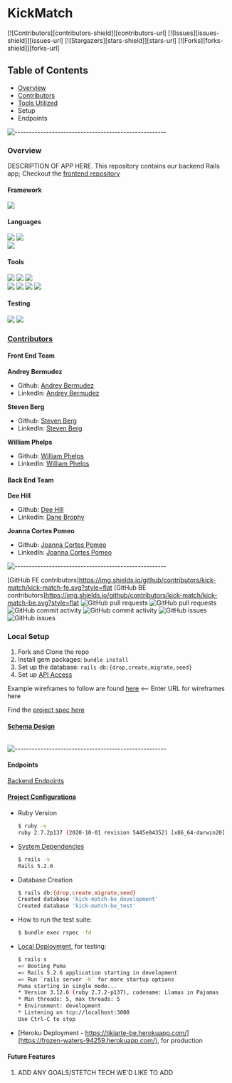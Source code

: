 # KickMatch

[![Contributors][contributors-shield]][contributors-url]
[![Issues][issues-shield]][issues-url]
[![Stargazers][stars-shield]][stars-url]
[![Forks][forks-shield]][forks-url]
<img src="" />  


## Table of Contents

- [Overview](#overview)
- [Contributors](#contributors)
- [Tools Utilized](#framework)
- Setup
- Endpoints

![-----------------------------------------------------](https://raw.githubusercontent.com/andreasbm/readme/master/assets/lines/rainbow.png)

### Overview

DESCRIPTION OF APP HERE.
This repository contains our backend Rails app; Checkout the [frontend repository](https://github.com/kick-match/kick-match-fe)


#### Framework
<p>
  <img src="https://img.shields.io/badge/Ruby%20On%20Rails-b81818.svg?&style=flat&logo=rubyonrails&logoColor=white" />
</p>

#### Languages
<p>
  <img src="https://img.shields.io/badge/Ruby-CC0000.svg?&style=flaste&logo=ruby&logoColor=white" />
  <img src="https://img.shields.io/badge/ActiveRecord-CC0000.svg?&style=flaste&logo=rubyonrails&logoColor=white" /><br />
  <img src="https://img.shields.io/badge/-GraphQL-E10098?style=flaste&logo=graphql&logoColor=white" />
</p>

#### Tools
<p>
  <img src="https://img.shields.io/badge/Git-F05032.svg?&style=flaste&logo=git&logoColor=white" />
  <img src="https://img.shields.io/badge/GitHub-181717.svg?&style=flaste&logo=github&logoColor=white" />
  <img src="https://img.shields.io/badge/Postman-FF6E4F.svg?&style=flat&logo=postman&logoColor=white" />
  </br>
  <img src="https://img.shields.io/badge/Heroku-430098.svg?&style=flaste&logo=heroku&logoColor=white" />
  <img src="https://img.shields.io/badge/PostgreSQL-4169E1.svg?&style=flaste&logo=postgresql&logoColor=white" />
  <img src="https://img.shields.io/badge/CircleCI-FFBC4F.svg?&style=flat&logo=travis&logoColor=white" />
  <img src="https://img.shields.io/badge/travisci-%232B2F33.svg?style=flaste&logo=travis&logoColor=white" />
</p>

#### Testing
<p>
<img src="https://img.shields.io/badge/-cypress-%23E5E5E5?style=flaste&logo=cypress&logoColor=058a5e" />
  <img src="https://img.shields.io/badge/rspec-b81818.svg?&style=flaste&logo=rubygems&logoColor=white" />
</p>


### <ins>Contributors</ins>
#### Front End Team
**Andrey Bermudez**
- Github: [Andrey Bermudez]()
- LinkedIn: [Andrey Bermudez]()

**Steven Berg**
- Github: [Steven Berg]()
- LinkedIn: [Steven Berg]()

**William Phelps**
- Github: [William Phelps](https://github.com/leehopper)
- LinkedIn: [William Phelps](https://www.linkedin.com/in/lee-hopper/)

#### Back End Team
**Dee Hill**
- Github: [Dee Hill]()
- LinkedIn: [Dane Brophy]()

**Joanna Cortes Pomeo**
- Github: [Joanna Cortes Pomeo](https://github.com/JoannaCoPo)
- LinkedIn: [Joanna Cortes Pomeo](https://www.linkedin.com/in/joanna-cortes-pomeo-6b1a3aba/)

![-----------------------------------------------------](https://raw.githubusercontent.com/andreasbm/readme/master/assets/lines/rainbow.png)

[GitHub FE contributors]https://img.shields.io/github/contributors/kick-match/kick-match-fe.svg?style=flat
[GitHub BE contributors]https://img.shields.io/github/contributors/kick-match/kick-match-be.svg?style=flat
![GitHub pull requests](https://img.shields.io/github/issues-pr/kick-match/kick-match-fe)
![GitHub pull requests](https://img.shields.io/github/issues-pr/kick-match/kick-match-be)
![GitHub commit activity](https://img.shields.io/github/commit-activity/w/kick-match/kick-match-fe)
![GitHub commit activity](https://img.shields.io/github/commit-activity/w/kick-match/kick-match-be)
![GitHub issues](https://img.shields.io/github/issues/kick-match/kick-match-fe)
![GitHub issues](https://img.shields.io/github/issues/kick-match/kick-match-be)


### Local Setup

1. Fork and Clone the repo
2. Install gem packages: `bundle install`
3. Set up the database: `rails db:{drop,create,migrate,seed}`
4. Set up [API Access](#project-configurations)

Example wireframes to follow are found [here](www.time.gov) <-- Enter URL for wireframes here

Find the [project spec here](https://mod4.turing.edu/projects/capstone/)

#### [Schema Design](https://dbdiagram.io)

<p align="center">
  <img src=""/>
</p>

![-----------------------------------------------------](https://raw.githubusercontent.com/andreasbm/readme/master/assets/lines/rainbow.png)

#### Endpoints

[Backend Endpoints]()

#### <ins>Project Configurations</ins>

* Ruby Version
    ```bash
    $ ruby -v
    ruby 2.7.2p137 (2020-10-01 revision 5445e04352) [x86_64-darwin20]
    ```

* [System Dependencies](https://github.com/Bhjones45/kick-match-be/blob/main/Gemfile)
    ```bash
    $ rails -v
    Rails 5.2.6
    ```

* Database Creation
    ```bash
    $ rails db:{drop,create,migrate,seed}
    Created database 'kick-match-be_development'
    Created database 'kick-match-be_test'
    ```

* How to run the test suite:
    ```bash
    $ bundle exec rspec -fd
    ```

* [Local Deployment](http://localhost:3000), for testing:
    ```bash
    $ rails s
  => Booting Puma
  => Rails 5.2.6 application starting in development
  => Run `rails server -h` for more startup options
  Puma starting in single mode...
  * Version 3.12.6 (ruby 2.7.2-p137), codename: Llamas in Pajamas
  * Min threads: 5, max threads: 5
  * Environment: development
  * Listening on tcp://localhost:3000
  Use Ctrl-C to stop
    ```

* [Heroku Deployment - https://tikiarte-be.herokuapp.com/](https://frozen-waters-94259.herokuapp.com/), for production

#### Future Features
1. ADD ANY GOALS/STETCH TECH WE'D LIKE TO ADD
